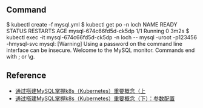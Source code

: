 ## Command
$ kubectl create -f mysql.yml
$ kubectl get po -n loch
NAME                     READY   STATUS    RESTARTS   AGE
mysql-674c66fd5d-ck5dp   1/1     Running   0          3m2s
$ kubectl exec -it mysql-674c66fd5d-ck5dp -n loch -- mysql -uroot -p123456 -hmysql-svc
mysql: [Warning] Using a password on the command line interface can be insecure.
Welcome to the MySQL monitor.  Commands end with ; or \g.

## Reference
- [通过搭建MySQL掌握k8s（Kubernetes）重要概念（上](https://blog.csdn.net/weixin_38748858/article/details/102514721)
- [通过搭建MySQL掌握k8s（Kubernetes）重要概念（下）：参数配置](https://blog.csdn.net/weixin_38748858/article/details/102514901)